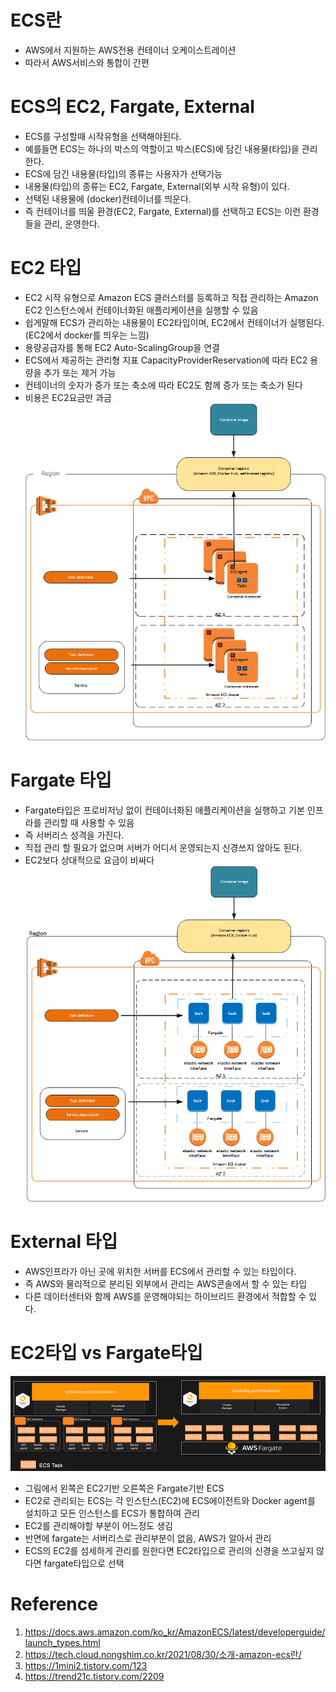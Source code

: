 # ECS란
* AWS에서 지원하는 AWS전용 컨테이너 오케이스트레이션
* 따라서 AWS서비스와 통합이 간편

# ECS의  EC2, Fargate, External
* ECS를 구성할때 시작유형을 선택해야된다.
* 예를들면 ECS는 하나의 박스의 역할이고 박스(ECS)에 담긴 내용물(타입)을 관리한다.
* ECS에 담긴 내용물(타입)의 종류는 사용자가 선택가능
* 내용물(타입)의 종류는 EC2, Fargate, External(외부 시작 유형)이 있다.
* 선택된 내용물에 (docker)컨테이너를 띄운다.
* 즉 컨테이너를 띄울 환경(EC2, Fargate, External)를 선택하고 ECS는 이런 환경들을 관리, 운영한다.

# EC2 타입
* EC2 시작 유형으로 Amazon ECS 클러스터를 등록하고 직접 관리하는 Amazon EC2 인스턴스에서 컨테이너화된 애플리케이션을 실행할 수 있음
* 쉽게말해 ECS가 관리하는 내용물이 EC2타입이며, EC2에서 컨테이너가 실행된다.(EC2에서 docker를 띄우는 느낌)
* 용량공급자를 통해 EC2 Auto-ScalingGroup을 연결
* ECS에서 제공하는 관리형 지표 CapacityProviderReservation에 따라 EC2 용량을 추가 또는 제거 가능
* 컨테이너의 숫자가 증가 또는 축소에 따라 EC2도 함께 증가 또는 축소가 된다
* 비용은 EC2요금만 과금
![TIL_IMAGE](./image/ECS_타입_시작유형__개념_19_aws_ecs_ec2.png)

# Fargate 타입
* Fargate타입은 프로비저닝 없이 컨테이너화된 애플리케이션을 실행하고 기본 인프라를 관리할 때 사용할 수 있음
* 즉 서버리스 성격을 가진다.
* 직접 관리 할 필요가 없으며 서버가 어디서 운영되는지 신경쓰지 않아도 된다.
* EC2보다 상대적으로 요금이 비싸다
![TIL_IMAGE](./image/ECS_타입_시작유형__개념_26_aws_ecs_fargate.png)

# External 타입
* AWS인프라가 아닌 곳에 위치한 서버를 ECS에서 관리할 수 있는 타입이다.
* 즉 AWS와 물리적으로 분리된 외부에서 관리는 AWS콘솔에서 할 수 있는 타입
* 다른 데이터센터와 함께 AWS를 운영해야되는 하이브리드 환경에서 적합할 수 있다.

# EC2타입 vs Fargate타입
![TIL_IMAGE](./image/ECS_타입_시작유형__개념_34_ec2VSfargate.png)
* 그림에서 왼쪽은 EC2기반 오른쪽은 Fargate기반 ECS
* EC2로 관리되는 ECS는 각 인스턴스(EC2)에 ECS에이전트와 Docker agent를 설치하고 모든 인스턴스를 ECS가 통합하여 관리
* EC2를 관리해야할 부분이 어느정도 생김
* 반면에 fargate는 서버리스로 관리부분이 없음, AWS가 알아서 관리
* ECS의 EC2를 섬세하게 관리를 원한다면 EC2타입으로 관리의 신경을 쓰고싶지 않다면 fargate타입으로 선택

# Reference
1. https://docs.aws.amazon.com/ko_kr/AmazonECS/latest/developerguide/launch_types.html
1. https://tech.cloud.nongshim.co.kr/2021/08/30/소개-amazon-ecs란/
1. https://1mini2.tistory.com/123
1. https://trend21c.tistory.com/2209
